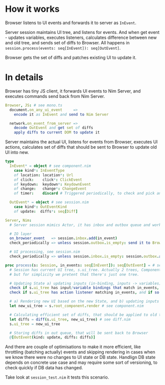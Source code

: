 # How it works

Browser listens to UI events and forwards it to server as `InEvent`.

Server session maintains UI tree, and listens for events. And when get event - updates variables, executes listeners, calculates difference between new and old tree, and sends set of diffs to Browser. All happens in `session.process(events: seq[InEvent]): seq[OutEvent]`.

Browser gets the set of diffs and patches existing UI to update it.

# In details

Browser has tiny JS client, it forwards UI events to Nim Server, and executes commands send back from Nim Server.

```Nim
Browser, JS: # see mono.ts
  document.on_any_ui_event     =>
    encode it as InEvent and send to Nim Server

  network.on_event_from_server =>
    decode OutEvent and get set of diffs
    apply diffs to current DOM to update it
```

Server maintains the actual UI, listens for events from Browser, executes UI actions, calculates set of diffs that
should be sent to Browser to update old UI into new.

```Nim
type
  InEvent* = object # see component.nim
    case kind*: InEventType
    of location: location*: Url
    of click:    click*: ClickEvent
    of keydown:  keydown*: KeydownEvent
    of change:   change*: ChangeEvent
    of timer:    discard # Triggered periodically, to check and pick any background changes in state

  OutEvent* = object # see session.nim
    case kind*: OutEventKind
    of update:  diffs*: seq[Diff]

Server, Nim:
  # Server session mimics Actor, it has inbox and outbox queue and works by executing `process` function.

  # IO layer
  on_browser_event   => session.inbox.add(in_event)
  check_periodically => unless session.outbox.is_empty: send it to Browser.

  # UI processing, see session.nim
  check_periodically => unless session.inbox.is_empty: session.outbox.add(session.process(session.inbox))

proc process(s: Session, in_events: seq[InEvent]): seq[OutEvent] = # see session.nim
  # Session has current UI tree, s.ui_tree. Actually 2 trees, Components tree, and HTML elements tree,
  # but for simplicity we pretent that there's just one tree.

  # Updating State a) updating inputs (in-binding, inputs -> variables), and b) executing event listeners
  check if s.ui_tree has input/variable bindings that match in_events, and if so update variables
  check if s.ui_tree has action listener matching in_events, and if so execute it

  # a) Rendering new UI based on the new State, and b) updating inputs (out-binding, variables -> inputs)
  let new_ui_tree = s.root_component.render # see component.nim

  # Calculating efficient set of diffs, that should be applied to old tree to turn it into new tree
  let diffs = diff(s.ui_tree, new_ui_tree) # see diff.nim
  s.ui_tree = new_ui_tree

  # Storing diffs in out queue, that will be sent back to Browser
  @[OutEvent(kind: update, diffs: diffs)]
```

And there are couple of optimisations to make it more efficient, like throttling (batching actually) events and skipping rendering in cases when we know there were no changes to UI state or DB state. Handlign DB state depends on concrete use case and may require some sort of versioning, to check quickly if DB data has changed.

Take look at `session_test.nim` it tests this scenario.